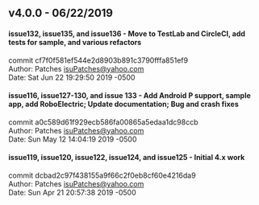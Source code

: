 ## v4.0.0 - 06/22/2019

#### issue132, issue135, and issue136 -  Move to TestLab and CircleCI, add tests for sample, and various refactors
commit cf7f0f581ef544e2d8903b891c3790fffa851ef9 <br/>
Author: Patches <isuPatches@yahoo.com><br/>
Date:   Sat Jun 22 19:29:50 2019 -0500

#### issue116, issue127-130, and issue 133  - Add Android P support, sample app, add RoboElectric; Update documentation; Bug and crash fixes
commit a0c589d61f929ecb586fa00865a5edaa1dc98ccb<br/>
Author: Patches <isuPatches@yahoo.com><br/>
Date:   Sun May 12 14:04:19 2019 -0500

#### issue119, issue120, issue122, issue124, and issue125 - Initial 4.x work
commit dcbad2c97f438155a9f66c2f0eb8cf60e4216da9<br/>
Author: Patches <isuPatches@yahoo.com><br/>
Date:   Sun Apr 21 20:57:38 2019 -0500
